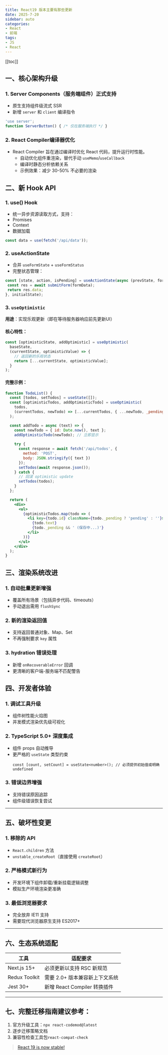 ```yaml
---
title: React19 版本主要有那些更新
date: 2025-7-20
sidebar: auto
categories:
- React
- 前端
tags:
- JS
- React
---
```


[[toc]]

## **一、核心架构升级**
### 1. **Server Components（服务端组件）正式支持**
- 原生支持组件级流式 SSR
- 新增 `server` 和 `client` 编译指令
```jsx
'use server';
function ServerButton() { /* 仅在服务端执行 */ }
```

### 2. **React Compiler编译器优化**
- React Compiler 旨在通过编译时优化 React 代码，提升运行时性能。
    - 自动优化组件重渲染，替代手动 `useMemo`/`useCallback`
    - 编译时静态分析依赖关系
    - 示例效果：减少 30-50% 不必要的渲染

## **二、新 Hook API**

### 1. **use() Hook**
- 统一异步资源读取方式，支持：
- Promises
- Context
- 数据加载
```jsx
const data = use(fetch('/api/data'));
```

### 2. **useActionState**
- 合并 `useFormState` + `useFormStatus`
- 完整状态管理：
```jsx
const [state, action, isPending] = useActionState(async (prevState, formData) => {
 const res = await submitForm(formData);
 return res.data;
}, initialState);
```

### 3. `useOptimistic`
**用途**：实现乐观更新（即在等待服务器响应前先更新UI）

#### 核心特性：
```jsx
const [optimisticState, addOptimistic] = useOptimistic(
  baseState,
  (currentState, optimisticValue) => {
    // 返回新的乐观状态
    return [...currentState, optimisticValue];
  }
);
```


#### 完整示例：
```jsx
function TodoList() {
  const [todos, setTodos] = useState([]);
  const [optimisticTodos, addOptimisticTodo] = useOptimistic(
    todos,
    (currentTodos, newTodo) => [...currentTodos, { ...newTodo, _pending: true }]
  );

  const addTodo = async (text) => {
    const newTodo = { id: Date.now(), text };
    addOptimisticTodo(newTodo); // 立即显示
    
    try {
      const response = await fetch('/api/todos', {
        method: 'POST',
        body: JSON.stringify({ text })
      });
      setTodos(await response.json());
    } catch {
      // 回滚 optimistic update
      setTodos(todos);
    }
  };

  return (
    <div>
      <ul>
        {optimisticTodos.map(todo => (
          <li key={todo.id} className={todo._pending ? 'pending' : ''}>
            {todo.text}
            {todo._pending && ' (保存中...)'}
          </li>
        ))}
      </ul>
    </div>
  );
}
```

## **三、渲染系统改进**
### 1. **自动批量更新增强**
- 覆盖所有场景（包括异步代码、timeouts）
- 手动退出需用 `flushSync`

### 2. **新的渲染返回值**
- 支持返回普通对象、Map、Set
- 不再强制要求 `key` 属性

### 3. **hydration 错误处理**
- 新增 `onRecoverableError` 回调
- 更清晰的客户端-服务端不匹配警告

## **四、开发者体验**
### 1. **调试工具升级**
- 组件树性能火焰图
- 并发模式渲染优先级可视化

### 2. **TypeScript 5.0+ 深度集成**
- 组件 props 自动推导
- 更严格的 `useState` 类型约束
   ```tsx
   const [count, setCount] = useState<number>(); // 必须提供初始值或明确undefined
   ```


### 3. **错误边界增强**
- 支持错误原因追踪
- 组件级错误恢复尝试

---

## **五、破坏性变更**
### 1. **移除的 API**
- `React.children` 方法
- `unstable_createRoot`（直接使用 `createRoot`）

### 2. **严格模式新行为**
- 开发环境下组件卸载/重新挂载逻辑调整
- 模拟生产环境渲染更准确

### 3. **最低浏览器要求**
- 完全放弃 IE11 支持
- 需要现代浏览器原生支持 ES2017+

---

## **六、生态系统适配**
| 工具          | 适配要求                     |
|---------------|----------------------------|
| Next.js 15+   | 必须更新以支持 RSC 新规范    |
| Redux Toolkit | 需要 2.0+ 版本兼容新上下文系统 |
| Jest 30+      | 新增 React Compiler 转换插件 |

---

## **七、完整迁移指南**建议参考：
1. 官方升级工具：`npx react-codemod@latest`
2. 逐步迁移策略文档
3. 兼容性检查工具包`react-compat-check`


> [React 19 is now stable!](https://react.dev/blog/2024/12/05/react-19)